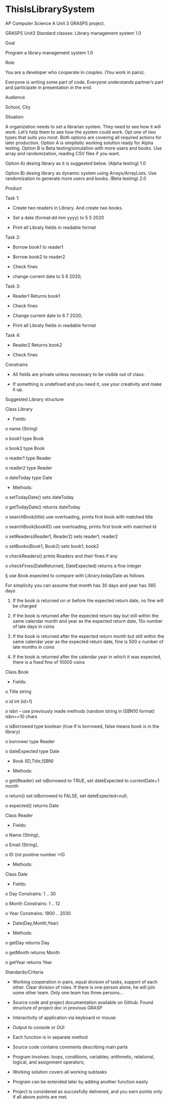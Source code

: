 # ThisIsLibrarySystem
AP Computer Science A Unit 3 GRASPS project.

GRASPS Unit3 Standard classes: Library management system 1.0

Goal

Program a library management system 1.0

Role

You are a developer who cooperate in couples. (You work in pairs).

Everyone is writing some part of code. Everyone understands partner’s part and participate in presentation in the end.

Audience

School, City

Situation

A organization needs to set a librarian system. They need to see how it will work. Let’s help them to see how the system could work. Opt one of two types that suits you most. Both options are covering all required actions for later production. Option A is simplistic working solution ready for Alpha testing. Option B is Beta testing/simulation with more users and books. Use array and randomization, reading CSV files if you want.

Option A) desing library as it is suggested below. (Alpha testing) 1.0

Option B) desing library as dynamic system using Arrays/ArrayLists. Use randomization to generate more users and books. (Beta testing) 2.0

Product

Task 1:

- Create two readers in Library. And create two books.

- Set a date (format:dd mm yyyy) to 5 5 2020

- Print all Libraty fields in readable format

Task 2:

- Borrow book1 to reader1

- Borrow book2 to reader2

- Check fines

- change current date to 5 6 2020;

Task 3:

- Reader1 Returns book1

- Check fines

- Change current date to 6 7 2020;

- Print all Libraty fields in readable format

Task 4:

- Reader2 Returns book2

- Check fines

Constrains

- All fields are private unless necessary to be visible out of class.

- If something is undefined and you need it, use your creativity and make it up.

Suggested Library structure

Class Library

- Fields:

o name (String)

o book1 type Book

o book2 type Book

o reader1 type Reader

o reader2 type Reader

o dateToday type Date

- Methods:

o setTodayDate() sets dateToday

o getTodayDate() returns dateToday

o searchBook(title) use overloading, prints first book with matched title

o searchBook(bookID) use overloading, prints first book with matched id

o setReaders(Reader1, Reader2) sets reader1, reader2

o setBooks(Book1, Book2) sets book1, book2

o checkReaders() prints Readers and their fines if any

o checkFines(DateReturned, DateExpected) returns a fine integer

§ use Book.expected to compare with Library.todayDate as follows

For simplicity you can assume that month has 30 days and year has 365 days

1. If the book is returned on or before the expected return date, no fine will be charged

2. If the book is returned after the expected return day but still within the same calendar month and year as the expected return date, 15x number of late days in coins

3. If the book is returned after the expected return month but still within the same calendar year as the expected return date, fine is 500 x number of late months in coins

4. If the book is returned after the calendar year in which it was expected, there is a fixed fine of 10000 coins

Class Book

- Fields:

o Title string

o id int (id>1)

o isbn – use previously made methods (random string in ISBN10 format) isbn==10 chars

o isBorrowed type boolean (true if is borrowed, false means book is in the library)

o borrower type Reader

o dateExpected type Date

- Book (ID,Title,ISBN)

- Methods:

o get(Reader) set isBorrowed to TRUE, set dateExpected to currentDate+1 month

o return() set isBorrowed to FALSE, set dateExpected=null;

o expected() returns Date

Class Reader

- Fields:

o Name (String),

o Email (String),

o ID (int positive number >0)

- Methods:

Class Date

- Fields:

o Day Constrains: 1 .. 30

o Month Constrains: 1 .. 12

o Year Constrains: 1900 .. 2030

- Date(Day,Month,Year)

- Methods:

o getDay returns Day

o getMonth returns Month

o getYear returns Year

Standards/Criteria

- Working cooperation in pairs, equal division of tasks, support of each other. Clear division of roles. If there is one person alone, he will join some other team. Only one team has three persons…

- Source code and project documentation available on Github. Found structure of project doc in previous GRASP

- Interactivity of application via keyboard or mouse

- Output to console or GUI

- Each function is in separate method

- Source code contains comments describing main parts

- Program involves: loops, conditions, variables; arithmetic, relational, logical, and assignment operators;

- Working solution covers all working subtasks

- Program can be extended later by adding another function easily

- Project is considered as succesfully delivered, and you earn points only if all above points are met.
